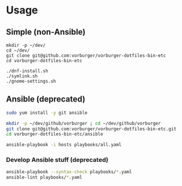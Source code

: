# Usage

## Simple (non-Ansible)

    mkdir -p ~/dev/
    cd ~/dev/
    git clone git@github.com:vorburger/vorburger-dotfiles-bin-etc
    cd vorburger-dotfiles-bin-etc

    ./dnf-install.sh
    ./symlink.sh
    ./gnome-settings.sh


## Ansible (deprecated)

```bash
sudo yum install -y git ansible

mkdir -p ~/dev/github/vorburger ; cd ~/dev/github/vorburger
git clone git@github.com:vorburger/vorburger-dotfiles-bin-etc.git
cd vorburger-dotfiles-bin-etc/ansible

ansible-playbook -i hosts playbooks/all.yaml
```

### Develop Ansible stuff (deprecated)

```bash
ansible-playbook --syntax-check playbooks/*.yaml
ansible-lint playbooks/*.yaml
```
